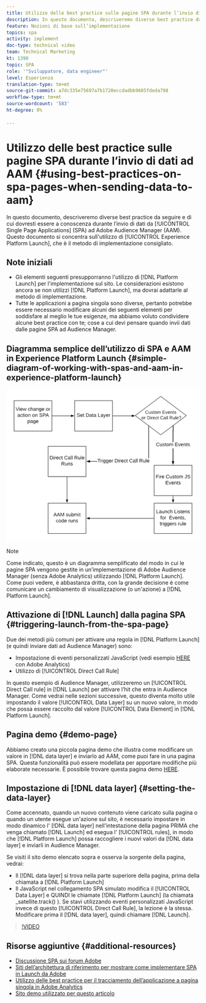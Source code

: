 ```yaml
---
title: Utilizzo delle best practice sulle pagine SPA durante l’invio di dati ad AAM
description: In questo documento, descriveremo diverse best practice da seguire e di cui tenere conto durante l’invio di dati da applicazioni a pagina singola ad Adobe Audience Manager (AAM). Questo documento si concentrerà sull'utilizzo di Launch da parte di Adobe, che è il metodo di implementazione consigliato.
feature: Nozioni di base sull’implementazione
topics: spa
activity: implement
doc-type: technical video
team: Technical Marketing
kt: 1390
topic: SPA
role: '"Sviluppatore, data engineer"'
level: Esperienza
translation-type: tm+mt
source-git-commit: a7dc335e75697a7b1720eccdadbb9605fdeda798
workflow-type: tm+mt
source-wordcount: '583'
ht-degree: 0%

---
```



# Utilizzo delle best practice sulle pagine SPA durante l’invio di dati ad AAM {#using-best-practices-on-spa-pages-when-sending-data-to-aam}

In questo documento, descriveremo diverse best practice da seguire e di cui dovresti essere a conoscenza durante l’invio di dati da [!UICONTROL Single Page Applications] (SPA) ad Adobe Audience Manager (AAM). Questo documento si concentra sull&#39;utilizzo di [!UICONTROL Experience Platform Launch], che è il metodo di implementazione consigliato.

## Note iniziali

* Gli elementi seguenti presupporranno l&#39;utilizzo di [!DNL Platform Launch] per l&#39;implementazione sul sito. Le considerazioni esistono ancora se non utilizzi [!DNL Platform Launch], ma dovrai adattarle al metodo di implementazione.
* Tutte le applicazioni a pagina singola sono diverse, pertanto potrebbe essere necessario modificare alcuni dei seguenti elementi per soddisfare al meglio le tue esigenze, ma abbiamo voluto condividere alcune best practice con te; cose a cui devi pensare quando invii dati dalle pagine SPA ad Audience Manager.

## Diagramma semplice dell’utilizzo di SPA e AAM in Experience Platform Launch {#simple-diagram-of-working-with-spas-and-aam-in-experience-platform-launch}

![spa per aam in  [!DNL launch]](assets/spa_for_aam_in_launch.png)

>[!NOTE]
>Come indicato, questo è un diagramma semplificato del modo in cui le pagine SPA vengono gestite in un’implementazione di Adobe Audience Manager (senza Adobe Analytics) utilizzando [!DNL Platform Launch]. Come puoi vedere, è abbastanza dritta, con la grande decisione è come comunicare un cambiamento di visualizzazione (o un&#39;azione) a [!DNL Platform Launch].

## Attivazione di [!DNL Launch] dalla pagina SPA {#triggering-launch-from-the-spa-page}

Due dei metodi più comuni per attivare una regola in [!DNL Platform Launch] (e quindi inviare dati ad Audience Manager) sono:

* Impostazione di eventi personalizzati JavaScript (vedi esempio [HERE](https://helpx.adobe.com/analytics/kt/using/spa-analytics-best-practices-feature-video-use.html) con Adobe Analytics)
* Utilizzo di [!UICONTROL Direct Call Rule]

In questo esempio di Audience Manager, utilizzeremo un [!UICONTROL Direct Call rule] in [!DNL Launch] per attivare l’hit che entra in Audience Manager. Come vedrai nelle sezioni successive, questo diventa molto utile impostando il valore [!UICONTROL Data Layer] su un nuovo valore, in modo che possa essere raccolto dal valore [!UICONTROL Data Element] in [!DNL Platform Launch].

## Pagina demo {#demo-page}

Abbiamo creato una piccola pagina demo che illustra come modificare un valore in [!DNL data layer] e inviarlo ad AAM, come puoi fare in una pagina SPA. Questa funzionalità può essere modellata per apportare modifiche più elaborate necessarie. È possibile trovare questa pagina demo [HERE](https://aam.enablementadobe.com/SPA-Launch.html).

## Impostazione di [!DNL data layer] {#setting-the-data-layer}

Come accennato, quando un nuovo contenuto viene caricato sulla pagina o quando un utente esegue un&#39;azione sul sito, è necessario impostare in modo dinamico l&#39; [!DNL data layer] nell&#39;intestazione della pagina PRIMA che venga chiamato [!DNL Launch] ed esegua l&#39; [!UICONTROL rules], in modo che [!DNL Platform Launch] possa raccogliere i nuovi valori da [!DNL data layer] e inviarli in Audience Manager.

Se visiti il sito demo elencato sopra e osserva la sorgente della pagina, vedrai:

* Il [!DNL data layer] si trova nella parte superiore della pagina, prima della chiamata a [!DNL Platform Launch]
* Il JavaScript nel collegamento SPA simulato modifica il [!UICONTROL Data Layer] e QUINDI le chiamate [!DNL Platform Launch] (la chiamata _satellite.track() ). Se stavi utilizzando eventi personalizzati JavaScript invece di questo [!UICONTROL Direct Call Rule], la lezione è la stessa. Modificare prima il [!DNL data layer], quindi chiamare [!DNL Launch].

>[!VIDEO](https://video.tv.adobe.com/v/23322/?quality=12)

## Risorse aggiuntive {#additional-resources}

* [Discussione SPA sui forum Adobe](https://forums.adobe.com/thread/2451022)
* [Siti dell’architettura di riferimento per mostrare come implementare SPA in Launch da Adobe](https://helpx.adobe.com/experience-manager/kt/integration/using/launch-reference-architecture-SPA-tutorial-implement.html)
* [Utilizzo delle best practice per il tracciamento dell’applicazione a pagina singola in Adobe Analytics](https://helpx.adobe.com/analytics/kt/using/spa-analytics-best-practices-feature-video-use.html)
* [Sito demo utilizzato per questo articolo](https://aam.enablementadobe.com/SPA-Launch.html)
